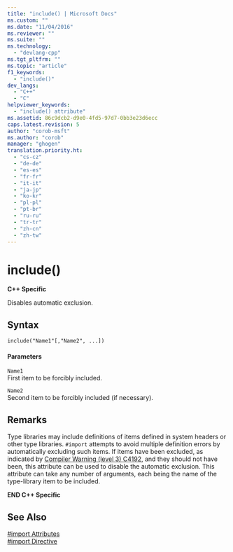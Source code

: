 ```yaml
---
title: "include() | Microsoft Docs"
ms.custom: ""
ms.date: "11/04/2016"
ms.reviewer: ""
ms.suite: ""
ms.technology: 
  - "devlang-cpp"
ms.tgt_pltfrm: ""
ms.topic: "article"
f1_keywords: 
  - "include()"
dev_langs: 
  - "C++"
  - "C"
helpviewer_keywords: 
  - "include() attribute"
ms.assetid: 86c9dcb2-d9e0-4fd5-97d7-0bb3e23d6ecc
caps.latest.revision: 5
author: "corob-msft"
ms.author: "corob"
manager: "ghogen"
translation.priority.ht: 
  - "cs-cz"
  - "de-de"
  - "es-es"
  - "fr-fr"
  - "it-it"
  - "ja-jp"
  - "ko-kr"
  - "pl-pl"
  - "pt-br"
  - "ru-ru"
  - "tr-tr"
  - "zh-cn"
  - "zh-tw"
---
```

# include()
**C++ Specific**  
  
 Disables automatic exclusion.  
  
## Syntax  
  
```  
include("Name1"[,"Name2", ...])  
```  
  
#### Parameters  
 `Name1`  
 First item to be forcibly included.  
  
 `Name2`  
 Second item to be forcibly included (if necessary).  
  
## Remarks  
 Type libraries may include definitions of items defined in system headers or other type libraries. `#import` attempts to avoid multiple definition errors by automatically excluding such items. If items have been excluded, as indicated by [Compiler Warning (level 3) C4192](../error-messages/compiler-warnings/compiler-warning-level-3-c4192.md), and they should not have been, this attribute can be used to disable the automatic exclusion. This attribute can take any number of arguments, each being the name of the type-library item to be included.  
  
 **END C++ Specific**  
  
## See Also  
 [#import Attributes](../preprocessor/hash-import-attributes-cpp.md)   
 [#import Directive](../preprocessor/hash-import-directive-cpp.md)